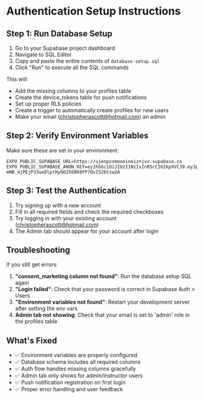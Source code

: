 # Authentication Setup Instructions

## Step 1: Run Database Setup

1. Go to your Supabase project dashboard
2. Navigate to SQL Editor
3. Copy and paste the entire contents of `database-setup.sql`
4. Click "Run" to execute all the SQL commands

This will:
- Add the missing columns to your profiles table
- Create the device_tokens table for push notifications
- Set up proper RLS policies
- Create a trigger to automatically create profiles for new users
- Make your email (christopherascott@hotmail.com) an admin

## Step 2: Verify Environment Variables

Make sure these are set in your environment:
```
EXPO_PUBLIC_SUPABASE_URL=https://ujenpxsmooeineiznjvx.supabase.co
EXPO_PUBLIC_SUPABASE_ANON_KEY=eyJhbGciOiJIUzI1NiIsInR5cCI6IkpXVCJ9.eyJpc3MiOiJzdXBhYmFzZSIsInJlZiI6InVqZW5weHNtb29laW5laXpuanZ4Iiwicm9sZSI6ImFub24iLCJpYXQiOjE3NTYyMzczODksImV4cCI6MjA3MTgxMzM4OX0.-mNB_mjPEjP33wxDlptHyO02h88K8FP7OxI52btsw2A
```

## Step 3: Test the Authentication

1. Try signing up with a new account
2. Fill in all required fields and check the required checkboxes
3. Try logging in with your existing account (christopherascott@hotmail.com)
4. The Admin tab should appear for your account after login

## Troubleshooting

If you still get errors:

1. **"consent_marketing column not found"**: Run the database setup SQL again
2. **"Login failed"**: Check that your password is correct in Supabase Auth > Users
3. **"Environment variables not found"**: Restart your development server after setting the env vars
4. **Admin tab not showing**: Check that your email is set to 'admin' role in the profiles table

## What's Fixed

- ✅ Environment variables are properly configured
- ✅ Database schema includes all required columns
- ✅ Auth flow handles missing columns gracefully
- ✅ Admin tab only shows for admin/instructor users
- ✅ Push notification registration on first login
- ✅ Proper error handling and user feedback